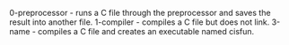 0-preprocessor - runs a C file through the preprocessor and saves the result into another file.
1-compiler - compiles a C file but does not link.
3-name - compiles a C file and creates an executable named cisfun.
